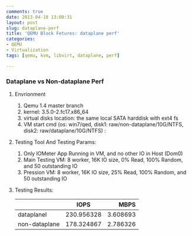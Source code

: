 ```yaml
---
comments: true
date: 2013-04-18 13:00:31
layout: post
slug: dataplane-perf
title: 'QEMU Block Fetures: dataplane perf'
categories:
- QEMU
- Virtualization
tags: [qemu, kvm, libvirt, dataplane, perf]

---
```


### Dataplane vs Non-dataplane Perf

1. Envrionment
    1. Qemu 1.4 master branch
    2. kernel: 3.5.0-2.fc17.x86_64
    3. virtual disks location: the same local SATA harddisk with ext4 fs
    4. VM start cmd (os: win7/qed, disk1: raw/non-dataplane/10G/NTFS, disk2: raw/dataplane/10G/NTFS) :
2. Testing Tool And Testing Params:
    1. Only IOMeter App Running in VM, and no other IO in Host (Dom0)
    2. Main Testing VM: 8 worker, 16K IO size, 0% Read,  100% Random,  and 50 outstanding IO 
    3. Pression VM: 8 worker, 16K IO size, 25% Read, 100% Random,  and 50 outstanding IO
3. Testing Results:

    |                            | IOPS | MBPS  |
    | ------                   | ------ | -----:   |
    | dataplanel          |  230.956328  |   3.608693  |
    |  non-dataplane  |  178.324867  |   2.786326  |
